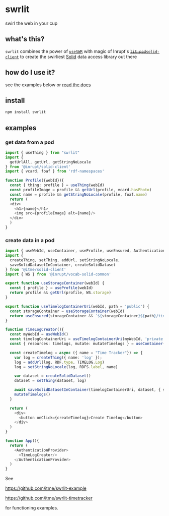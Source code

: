# swrlit

swirl the web in your cup

## what's this?

`swrlit` combines the power of [`useSWR`](https://swr.vercel.app/)
with magic of Inrupt's [~~`lit-pod`~~`solid-client`](https://github.com/inrupt/solid-client-js) to create
the swirliest [Solid](https://solidproject.org) data access library
out there

## how do I use it?

see the examples below or [read the docs](https://swrlit.me)

## install

``` sh
npm install swrlit
```

## examples

### get data from a pod

``` typescript
import { useThing } from "swrlit"
import {
  getUrlAll, getUrl, getStringNoLocale
} from '@inrupt/solid-client'
import { vcard, foaf } from 'rdf-namespaces'

function Profile({webId}){
  const { thing: profile } = useThing(webId)
  const profileImage = profile && getUrl(profile, vcard.hasPhoto)
  const name = profile && getStringNoLocale(profile, foaf.name)
  return (
  <div>
    <h1>{name}</h1>
    <img src={profileImage} alt={name}/>
  </div>
  )
}
```

### create data in a pod


``` typescript
import { useWebId, useContainer, useProfile, useEnsured, AuthenticationProvider } from "swrlit"
import {
  createThing, setThing, addUrl, setStringNoLocale,
  saveSolidDatasetInContainer, createSolidDataset
} from '@itme/solid-client'
import { WS } from '@inrupt/vocab-solid-common'

export function useStorageContainer(webId) {
  const { profile } = useProfile(webId)
  return profile && getUrl(profile, WS.storage)
}

export function useTimelogContainerUri(webId, path = 'public') {
  const storageContainer = useStorageContainer(webId)
  return useEnsured(storageContainer && `${storageContainer}${path}/timelogs/`)
}

function TimeLogCreator(){
  const myWebId = useWebId()
  const timelogContainerUri = useTimelogContainerUri(myWebId, 'private')
  const { resources: timelogs, mutate: mutateTimelogs } = useContainer(timelogContainerUri)

  const createTimelog = async ({ name = "Time Tracker"}) => {
    var log = createThing({ name: 'log' });
    log = addUrl(log, RDF.type, TIMELOG.Log)
    log = setStringNoLocale(log, RDFS.label, name)

    var dataset = createSolidDataset()
    dataset = setThing(dataset, log)

    await saveSolidDatasetInContainer(timelogContainerUri, dataset, { slugSuggestion: name })
    mutateTimelogs()
  }

  return (
    <div>
      <button onClick={createTimelog}>Create Timelog</button>
    </div>
  )
}

function App(){
  return (
    <AuthenticationProvider>
      <TimeLogCreator/>
    </AuthenticationProvider>
  )
}
```

See

https://github.com/itme/swrlit-example

https://github.com/itme/swrlit-timetracker

for functioning examples.
